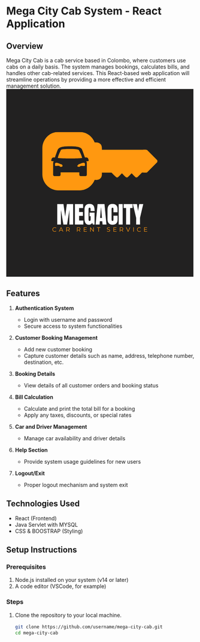 # Mega City Cab System - React Application

## Overview

Mega City Cab is a cab service based in Colombo, where customers use cabs on a daily basis. The system manages bookings, calculates bills, and handles other cab-related services. This React-based web application will streamline operations by providing a more effective and efficient management solution.
![Mega City Cab Logo](src/assets/all-images/login/Black%20and%20Orange%20Car%20Rent%20Logo.png)
## Features

1. **Authentication System**
    - Login with username and password
    - Secure access to system functionalities

2. **Customer Booking Management**
    - Add new customer booking
    - Capture customer details such as name, address, telephone number, destination, etc.

3. **Booking Details**
    - View details of all customer orders and booking status

4. **Bill Calculation**
    - Calculate and print the total bill for a booking
    - Apply any taxes, discounts, or special rates

5. **Car and Driver Management**
    - Manage car availability and driver details

6. **Help Section**
    - Provide system usage guidelines for new users

7. **Logout/Exit**
    - Proper logout mechanism and system exit

## Technologies Used

- React (Frontend)
- Java Servlet with MYSQL
- CSS & BOOSTRAP (Styling)

## Setup Instructions

### Prerequisites

1. Node.js installed on your system (v14 or later)
2. A code editor (VSCode, for example)

### Steps

1. Clone the repository to your local machine.
   ```bash
   git clone https://github.com/username/mega-city-cab.git
   cd mega-city-cab
